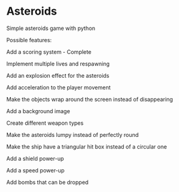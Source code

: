 # Asteroids

Simple asteroids game with python

Possible features:

Add a scoring system - Complete

Implement multiple lives and respawning

Add an explosion effect for the asteroids

Add acceleration to the player movement

Make the objects wrap around the screen instead of disappearing

Add a background image

Create different weapon types

Make the asteroids lumpy instead of perfectly round

Make the ship have a triangular hit box instead of a circular one

Add a shield power-up

Add a speed power-up

Add bombs that can be dropped
